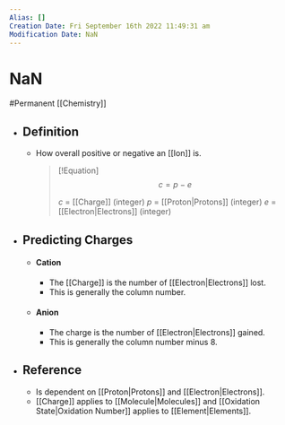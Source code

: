 ```yaml
---
Alias: []
Creation Date: Fri September 16th 2022 11:49:31 am 
Modification Date: NaN
---
```

# NaN
#Permanent [[Chemistry]]

- ## Definition
	- How overall positive or negative an [[Ion]] is.
	  > [!Equation]
	  > $$c=p-e$$
	  > 
	  > $c$ = [[Charge]] (integer)
	  > $p$ = [[Proton|Protons]] (integer)
	  > $e$ = [[Electron|Electrons]] (integer)
- ## Predicting Charges
	- #### Cation
		- The [[Charge]] is the number of [[Electron|Electrons]] lost.
		- This is generally the column number.
	- #### Anion
		- The charge is the number of [[Electron|Electrons]] gained.
		- This is generally the column number minus 8.
- ## Reference
	- Is dependent on [[Proton|Protons]] and [[Electron|Electrons]].
	- [[Charge]] applies to [[Molecule|Molecules]] and [[Oxidation State|Oxidation Number]] applies to [[Element|Elements]].